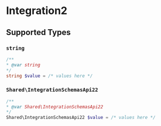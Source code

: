 # Integration2


## Supported Types

### `string`

```php
/**
* @var string
*/
string $value = /* values here */
```

### `Shared\IntegrationSchemasApi22`

```php
/**
* @var Shared\IntegrationSchemasApi22
*/
Shared\IntegrationSchemasApi22 $value = /* values here */
```

